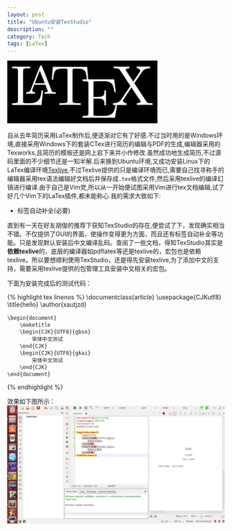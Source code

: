 ```yaml
---
layout: post
title: "Ubuntu安装TexStudio"
description: ""
category: Tech
tags: [LaTex]
---
```


![](/images/20150601.png)

自从去年简历采用LaTex制作后,便逐渐对它有了好感.不过当时用的是Windows环境,直接采用Windows下的套装CTex进行简历的编辑与PDF的生成,编辑器采用的Texworks,且简历的模板还是网上宕下来并小作修改.虽然成功地生成简历,不过源码里面的不少细节还是一知半解.后来换到Ubuntu环境,又成功安装Linux下的LaTex编译环境[Texlive][1],不过Texlive提供的只是编译环境而已,需要自己找寻称手的编辑器采用tex语法编辑好文档后并保存成`.tex`格式文件,然后采用texlive的编译幻镜进行编译.由于自己是Vim党,所以从一开始便试图采用Vim进行tex文档编辑,试了好几个Vim下的LaTex插件,都未能称心.我的需求大致如下:

<!-- more -->

- 标签自动补全(必要)

直到有一天在好友胡俊的推荐下获知TexStudio的存在,便尝试了下，发现确实相当不错。不仅提供了GUI的界面，使操作变得更为方面，而且还有标签自动补全等功能。只是发现默认安装后中文编译乱码。查阅了一些文档，得知TexStudio其实是**依赖texlive**的，底层的编译器如pdflatex等还是texlive的，宏包也是依赖texlive。所以要想顺利使用TexStudio，还是得先安装texlive,为了添加中文的支持，需要采用texlive提供的包管理工具安装中文相关的宏包。

下面为安装完成后的测试代码：

{% highlight tex linenos %}
    \documentclass{article}
    \usepackage{CJKutf8}
    \title{hello}
    \author{xautjzd}

    \begin{document}
        \maketitle
        \begin{CJK}{UTF8}{gbsn}
            宋体中文测试
        \end{CJK}
        \begin{CJK}{UTF8}{gkai}
            宋体中文测试
        \end{CJK}
    \end{document}
{% endhighlight %}

效果如下图所示：
![](/images/20150601-latex.png)

[1]: http://tug.org/texlive/
